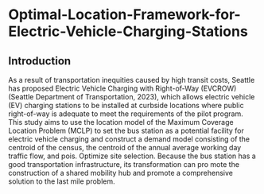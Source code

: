 # Optimal-Location-Framework-for-Electric-Vehicle-Charging-Stations
## Introduction  
As a result of transportation inequities caused by high transit costs, Seattle has proposed Electric Vehicle Charging with Right-of-Way (EVCROW) (Seattle Department of Transportation, 2023), which allows electric vehicle (EV) charging stations to be installed at curbside locations where public right-of-way is adequate to meet the requirements of the pilot program.   
This study aims to use the location model of the Maximum Coverage Location Problem (MCLP) to set the bus station as a potential facility for electric vehicle charging and construct a demand model consisting of the centroid of the census, the centroid of the annual average working day traffic flow, and pois. Optimize site selection. Because the bus station has a good transportation infrastructure, its transformation can pro mote the construction of a shared mobility hub and promote a comprehensive solution to the last mile problem.   
